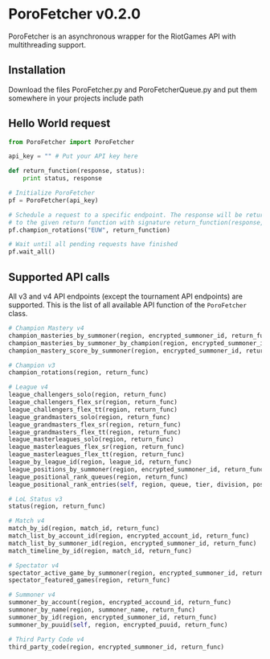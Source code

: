 PoroFetcher v0.2.0
==================

PoroFetcher is an asynchronous wrapper for the RiotGames API with multithreading support.

Installation
------------

Download the files PoroFetcher.py and PoroFetcherQueue.py and put them somewhere in your
projects include path

Hello World request
-------------------

```python
from PoroFetcher import PoroFetcher

api_key = "" # Put your API key here

def return_function(response, status):
    print status, response

# Initialize PoroFetcher
pf = PoroFetcher(api_key)

# Schedule a request to a specific endpoint. The response will be returned asynchronously
# to the given return function with signature return_function(response, status)
pf.champion_rotations("EUW", return_function)

# Wait until all pending requests have finished
pf.wait_all()
```

Supported API calls
-------------------

All v3 and v4 API endpoints (except the tournament API endpoints) are supported. This is the list
of all available API function of the ```PoroFetcher``` class.

```python
# Champion Mastery v4
champion_masteries_by_summoner(region, encrypted_summoner_id, return_func)
champion_masteries_by_summoner_by_champion(region, encrypted_summoner_id, champion_id, return_func)
champion_mastery_score_by_summoner(region, encrypted_summoner_id, return_func)

# Champion v3
champion_rotations(region, return_func)

# League v4
league_challengers_solo(region, return_func)
league_challengers_flex_sr(region, return_func)
league_challengers_flex_tt(region, return_func)
league_grandmasters_solo(region, return_func)
league_grandmasters_flex_sr(region, return_func)
league_grandmasters_flex_tt(region, return_func)
league_masterleagues_solo(region, return_func)
league_masterleagues_flex_sr(region, return_func)
league_masterleagues_flex_tt(region, return_func)
league_by_league_id(region, league_id, return_func)
league_positions_by_summoner(region, encrypted_summoner_id, return_func)
league_positional_rank_queues(region, return_func)
league_positional_rank_entries(self, region, queue, tier, division, position, page, return_func)

# LoL Status v3
status(region, return_func)

# Match v4
match_by_id(region, match_id, return_func)
match_list_by_account_id(region, encrypted_account_id, return_func)
match_list_by_summoner_id(region, encrypted_summoner_id, return_func)
match_timeline_by_id(region, match_id, return_func)

# Spectator v4
spectator_active_game_by_summoner(region, encrypted_summoner_id, return_func)
spectator_featured_games(region, return_func)

# Summoner v4
summoner_by_account(region, encrypted_accound_id, return_func)
summoner_by_name(region, summoner_name, return_func)
summoner_by_id(region, encrypted_summoner_id, return_func)
summoner_by_puuid(self, region, encrypted_puuid, return_func)

# Third Party Code v4
third_party_code(region, encrypted_summoner_id, return_func)
```